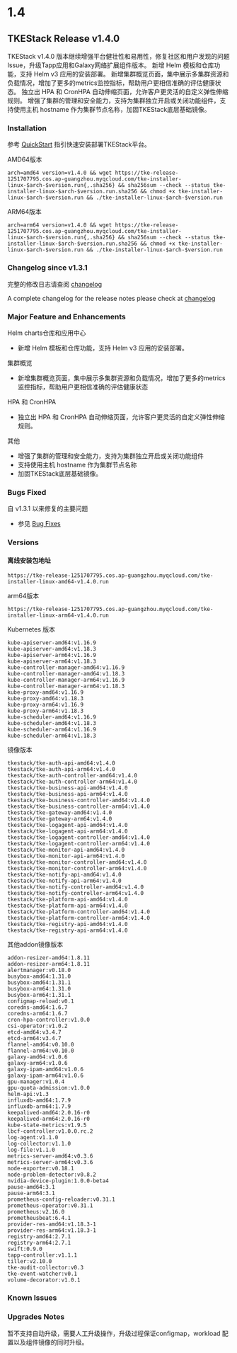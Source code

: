 # 1.4

## TKEStack Release v1.4.0

TKEStack v1.4.0 版本继续增强平台健壮性和易用性，修复社区和用户发现的问题Issue，升级Tapp应用和Galaxy网络扩展组件版本。 新增 Helm 模板和仓库功能，支持 Helm v3 应用的安装部署。 新增集群概览页面，集中展示多集群资源和负载情况，增加了更多的metrics监控指标，帮助用户更相信准确的评估健康状态。 独立出 HPA 和 CronHPA 自动伸缩页面，允许客户更灵活的自定义弹性伸缩规则。 增强了集群的管理和安全能力，支持为集群独立开启或关闭功能组件，支持使用主机 hostname 作为集群节点名称，加固TKEStack底层基础镜像。

### Installation

参考 [QuickStart](https://github.com/tkestack/tke#quickstart) 指引快速安装部署TKEStack平台。

AMD64版本

```text
arch=amd64 version=v1.4.0 && wget https://tke-release-1251707795.cos.ap-guangzhou.myqcloud.com/tke-installer-linux-$arch-$version.run{,.sha256} && sha256sum --check --status tke-installer-linux-$arch-$version.run.sha256 && chmod +x tke-installer-linux-$arch-$version.run && ./tke-installer-linux-$arch-$version.run
```

ARM64版本

```text
arch=arm64 version=v1.4.0 && wget https://tke-release-1251707795.cos.ap-guangzhou.myqcloud.com/tke-installer-linux-$arch-$version.run{,.sha256} && sha256sum --check --status tke-installer-linux-$arch-$version.run.sha256 && chmod +x tke-installer-linux-$arch-$version.run && ./tke-installer-linux-$arch-$version.run
```

### Changelog since v1.3.1

完整的修改日志请查阅 [changelog](https://github.com/tkestack/tke/blob/master/CHANGELOG/CHANGELOG-1.4.md)

A complete changelog for the release notes please check at [changelog](https://github.com/tkestack/tke/blob/master/CHANGELOG/CHANGELOG-1.4.md)

### Major Feature and Enhancements

Helm charts仓库和应用中心

* 新增 Helm 模板和仓库功能，支持 Helm v3 应用的安装部署。

集群概览

* 新增集群概览页面，集中展示多集群资源和负载情况，增加了更多的metrics监控指标，帮助用户更相信准确的评估健康状态

HPA 和 CronHPA

* 独立出 HPA 和 CronHPA 自动伸缩页面，允许客户更灵活的自定义弹性伸缩规则。

其他

* 增强了集群的管理和安全能力，支持为集群独立开启或关闭功能组件
* 支持使用主机 hostname 作为集群节点名称
* 加固TKEStack底层基础镜像。

### Bugs Fixed

自 v1.3.1 以来修复的主要问题

* 参见 [Bug Fixes](https://github.com/tkestack/tke/blob/master/CHANGELOG/CHANGELOG-1.4.md#bug-fixes)

### Versions

#### 离线安装包地址

```text
https://tke-release-1251707795.cos.ap-guangzhou.myqcloud.com/tke-installer-linux-amd64-v1.4.0.run
```

arm64版本

```text
https://tke-release-1251707795.cos.ap-guangzhou.myqcloud.com/tke-installer-linux-arm64-v1.4.0.run
```

Kubernetes 版本

```text
kube-apiserver-amd64:v1.16.9
kube-apiserver-amd64:v1.18.3
kube-apiserver-arm64:v1.16.9
kube-apiserver-arm64:v1.18.3
kube-controller-manager-amd64:v1.16.9
kube-controller-manager-amd64:v1.18.3
kube-controller-manager-arm64:v1.16.9
kube-controller-manager-arm64:v1.18.3
kube-proxy-amd64:v1.16.9
kube-proxy-amd64:v1.18.3
kube-proxy-arm64:v1.16.9
kube-proxy-arm64:v1.18.3
kube-scheduler-amd64:v1.16.9
kube-scheduler-amd64:v1.18.3
kube-scheduler-arm64:v1.16.9
kube-scheduler-arm64:v1.18.3
```

镜像版本

```text
tkestack/tke-auth-api-amd64:v1.4.0
tkestack/tke-auth-api-arm64:v1.4.0
tkestack/tke-auth-controller-amd64:v1.4.0
tkestack/tke-auth-controller-arm64:v1.4.0
tkestack/tke-business-api-amd64:v1.4.0
tkestack/tke-business-api-arm64:v1.4.0
tkestack/tke-business-controller-amd64:v1.4.0
tkestack/tke-business-controller-arm64:v1.4.0
tkestack/tke-gateway-amd64:v1.4.0
tkestack/tke-gateway-arm64:v1.4.0
tkestack/tke-logagent-api-amd64:v1.4.0
tkestack/tke-logagent-api-arm64:v1.4.0
tkestack/tke-logagent-controller-amd64:v1.4.0
tkestack/tke-logagent-controller-arm64:v1.4.0
tkestack/tke-monitor-api-amd64:v1.4.0
tkestack/tke-monitor-api-arm64:v1.4.0
tkestack/tke-monitor-controller-amd64:v1.4.0
tkestack/tke-monitor-controller-arm64:v1.4.0
tkestack/tke-notify-api-amd64:v1.4.0
tkestack/tke-notify-api-arm64:v1.4.0
tkestack/tke-notify-controller-amd64:v1.4.0
tkestack/tke-notify-controller-arm64:v1.4.0
tkestack/tke-platform-api-amd64:v1.4.0
tkestack/tke-platform-api-arm64:v1.4.0
tkestack/tke-platform-controller-amd64:v1.4.0
tkestack/tke-platform-controller-arm64:v1.4.0
tkestack/tke-registry-api-amd64:v1.4.0
tkestack/tke-registry-api-arm64:v1.4.0
```

其他addon镜像版本

```text
addon-resizer-amd64:1.8.11
addon-resizer-arm64:1.8.11
alertmanager:v0.18.0
busybox-amd64:1.31.0
busybox-amd64:1.31.1
busybox-arm64:1.31.0
busybox-arm64:1.31.1
configmap-reload:v0.1
coredns-amd64:1.6.7
coredns-arm64:1.6.7
cron-hpa-controller:v1.0.0
csi-operator:v1.0.2
etcd-amd64:v3.4.7
etcd-arm64:v3.4.7
flannel-amd64:v0.10.0
flannel-arm64:v0.10.0
galaxy-amd64:v1.0.6
galaxy-arm64:v1.0.6
galaxy-ipam-amd64:v1.0.6
galaxy-ipam-arm64:v1.0.6
gpu-manager:v1.0.4
gpu-quota-admission:v1.0.0
helm-api:v1.3
influxdb-amd64:1.7.9
influxdb-arm64:1.7.9
keepalived-amd64:2.0.16-r0
keepalived-arm64:2.0.16-r0
kube-state-metrics:v1.9.5
lbcf-controller:v1.0.0.rc.2
log-agent:v1.1.0
log-collector:v1.1.0
log-file:v1.1.0
metrics-server-amd64:v0.3.6
metrics-server-arm64:v0.3.6
node-exporter:v0.18.1
node-problem-detector:v0.8.2
nvidia-device-plugin:1.0.0-beta4
pause-amd64:3.1
pause-arm64:3.1
prometheus-config-reloader:v0.31.1
prometheus-operator:v0.31.1
prometheus:v2.16.0
prometheusbeat:6.4.1
provider-res-amd64:v1.18.3-1
provider-res-arm64:v1.18.3-1
registry-amd64:2.7.1
registry-arm64:2.7.1
swift:0.9.0
tapp-controller:v1.1.1
tiller:v2.10.0
tke-audit-collector:v0.3
tke-event-watcher:v0.1
volume-decorator:v1.0.1
```

### Known Issues

### Upgrades Notes

暂不支持自动升级，需要人工升级操作，升级过程保证configmap，workload 配置以及组件镜像的同时升级。

